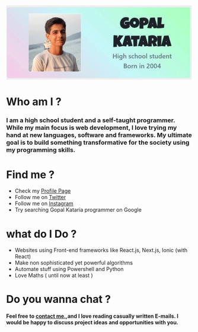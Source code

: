 [![Gopal Kataria](https://raw.githubusercontent.com/Gopalkataria/Gopalkataria/master/screenshot.gif)]( https://gopalkataria.web.app/)


# Who am I ?

### **I am a high school student and a self-taught programmer. While my main focus is web development, I love trying my hand at new languages, software and frameworks. My ultimate goal is to build something transformative for the society using my programming skills.**

# Find me ?
* Check my [Profile Page ]( https://gopalkataria.web.app/ )
* Follow me on [Twitter ]( https://twitter.com/GopalKatariaGK)
* Follow me on [Instagram]( https://www.instagram.com/iam_gopalk/ )
* Try searching Gopal Kataria programmer on Google

# what do I Do ?
* Websites using Front-end frameworks like React.js, Next.js, Ionic (with React)
* Make non sophisticated yet powerful algorithms
* Automate stuff using Powershell and Python 
* Love Maths ( until now at least )


# Do you wanna chat  ?
####  Feel free to [contact me.]( https://gopalkataria.web.app/contact),and I love reading casually written E-mails. I would be happy to discuss project ideas and opportunities with you. 





